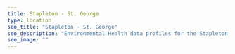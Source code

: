 ```yaml
---
title: Stapleton - St. George
type: location
seo_title: "Stapleton - St. George"
seo_description: "Environmental Health data profiles for the Stapleton - St. George neighborhood of NYC."
seo_image: ""
---
```

